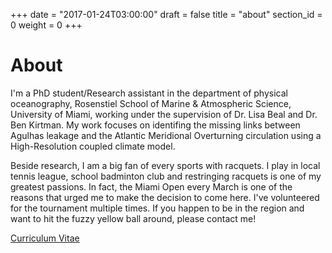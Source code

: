 +++
date = "2017-01-24T03:00:00"
draft = false
title = "about"
section_id = 0
weight = 0
+++

# About

I'm a PhD student/Research assistant in the department of physical oceanography, Rosenstiel School of Marine & Atmospheric Science, University of Miami, working under the supervision of Dr. Lisa Beal and Dr. Ben Kirtman. My work focuses on identifing the missing links between Agulhas leakage and the Atlantic Meridional Overturning circulation using a High-Resolution coupled climate model.  

Beside research, I am a big fan of every sports with racquets. I play in local tennis league, school badminton club and restringing racquets is one of my greatest passions. In fact, the Miami Open every March is one of the reasons that urged me to make the decision to come here. I've volunteered for the tournament multiple times. If you happen to be in the region and want to hit the fuzzy yellow ball around, please contact me!

[Curriculum Vitae](/pdf/cv_2017.pdf)
